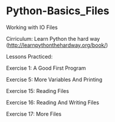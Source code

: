 Python-Basics_Files
===================

Working with IO Files

Cirriculum: Learn Python the hard way (http://learnpythonthehardway.org/book/)

Lessons Practiced:

Exercise 1: A Good First Program

Exercise 5: More Variables And Printing

Exercise 15: Reading Files

Exercise 16: Reading And Writing Files

Exercise 17: More Files
